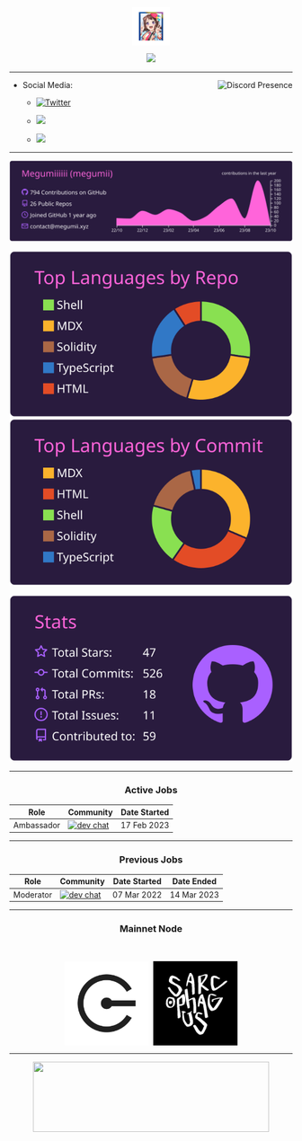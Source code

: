<div align="center">
 
[<img align="center" src='https://raw.githubusercontent.com/Megumiiiiii/Megumiiiiii/main/followpoint-60%20-%20Copy%20-%20Copy%20-%20Copy%20-%20Copy.png' alt='otherLink' height='68'>](https://megumii.blessingway.xyz)

[![](https://komarev.com/ghpvc/?username=Megumiiiiii&color=e609e6&style=plastic&label=Visitors)]()
</div>

 ---
 <a href="https://discordapp.com/users/873803230042263563" target="_blank" rel="nofollow">
   <img src="https://lanyard.cnrad.dev/api/873803230042263563?idleMessage=doing%20something%20else..." alt="Discord Presence" align="right">
</a>

- Social Media:

  - [![Twitter](https://img.shields.io/twitter/follow/megumii?style=social)](https://twitter.com/megumii_tez)

  - [![](https://img.shields.io/static/v1?label=Telegram&message=%E2%9D%A4&logo=Telegram&color=%23e609e6)](https://KatouMegumii.t.me)

  - [![](https://img.shields.io/static/v1?label=Sponsor&message=%E2%9D%A4&logo=GitHub&color=%23e609e6)](https://github.com/sponsors/Megumiiiiii)

 
<div align="center">

 ---
 
[![](https://raw.githubusercontent.com/Megumiiiiii/Suiiiiiiiiiiiiii/main/profile-summary-card-output/jolly/0-profile-details.svg)](https://github.com/vn7n24fzkq/github-profile-summary-cards)

[![](https://raw.githubusercontent.com/Megumiiiiii/Suiiiiiiiiiiiiii/main/profile-summary-card-output/jolly/1-repos-per-language.svg)](https://github.com/vn7n24fzkq/github-profile-summary-cards) [![](https://raw.githubusercontent.com/Megumiiiiii/Suiiiiiiiiiiiiii/main/profile-summary-card-output/jolly/2-most-commit-language.svg)](https://github.com/vn7n24fzkq/github-profile-summary-cards)

![](https://raw.githubusercontent.com/Megumiiiiii/Suiiiiiiiiiiiiii/main/profile-summary-card-output/jolly/3-stats.svg)

</div>

<!--

[![](https://github-readme-stats.vercel.app/api?username=Megumiiiiii&show_icons=true&theme=jolly&show=discussions_started,prs_merged,prs_merged_percentage)](https://github.com/anuraghazra/github-readme-stats)

<div align="center">
  <div style="display: flex; align-items: flex-start;">
   
https://github.com/Megumiiiiii/Megumiiiiii/assets/98658943/696b96d6-b805-42e3-b7a6-590f58d7014a

  </div>
</div>

-->


</div>

---

<div align="center">
  
### Active Jobs
  
| Role | Community | Date Started |
|----------|---------------------|---------------|
| Ambassador | [![dev chat](https://discordapp.com/api/guilds/753398645507883099/widget.png?style=banner2)]([https://discord.gg/sarcophagus-community-753398645507883099]) | 17 Feb 2023 | 

</div>

---

<div align="center">
 
 ### Previous Jobs
  
| Role | Community | Date Started | Date Ended |
|----------|---------------------|---------------|---------------|
| Moderator | [![dev chat](https://discord.com/api/guilds/789009413976883220/widget.png?style=banner2)]([https://discord.gg/findora]) | 07 Mar 2022 | 14 Mar 2023 |

---

<div align="center">
  
### Mainnet Node
<kbd>

</br>
 
[<img align="center" src='https://raw.githubusercontent.com/Megumiiiiii/Megumiiiiii/main/ctc.png' alt='mises'  width='150' heigth='150'>](https://staking.creditcoin.org/#/validators)
[<img align="center" src='https://raw.githubusercontent.com/Megumiiiiii/Megumiiiiii/main/sarco.jpg' alt='sarco' width='150' heigth='150'>](https://app.dev.sarcophagus.io/archaeologists)
</kbd>

 
  </div>
</div>


---

<div id="footer" align="center">
  <img src="https://media.giphy.com/media/v1.Y2lkPTc5MGI3NjExMzNmZTIxZmE3ZmY3MzRiMDcwNDJhYTQ5ZmNlY2YxMWE1OWIyYmVkNSZlcD12MV9pbnRlcm5hbF9naWZzX2dpZklkJmN0PWc/mVBlqOD4ra9jQiI3cC/giphy.gif" height="125" width="420"/>
</div>





